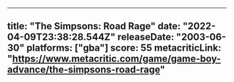 
---
title: "The Simpsons: Road Rage"
date: "2022-04-09T23:38:28.544Z"
releaseDate: "2003-06-30"
platforms: ["gba"]
score: 55
metacriticLink: "https://www.metacritic.com/game/game-boy-advance/the-simpsons-road-rage"
---
